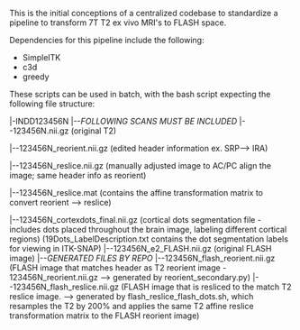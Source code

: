 This is the initial conceptions of a centralized codebase to standardize a pipeline to transform 7T T2 ex vivo MRI's to FLASH space.

Dependencies for this pipeline include the following:
- SimpleITK
- c3d
- greedy

These scripts can be used in batch, with the bash script expecting the following file structure:

|-INDD123456N
|--*FOLLOWING SCANS MUST BE INCLUDED*
|--123456N.nii.gz (original T2)

|--123456N_reorient.nii.gz (edited header information ex. SRP--> IRA)

|--123456N_reslice.nii.gz (manually adjusted image to AC/PC align the image; same header info as reorient)

|--123456N_reslice.mat (contains the affine transformation matrix to convert reorient --> reslice)

|--123456N_cortexdots_final.nii.gz (cortical dots segmentation file - includes dots placed throughout the brain image, labeling different cortical regions) (19Dots_LabelDescription.txt contains the dot segmentation labels for viewing in ITK-SNAP)
|--123456N_e2_FLASH.nii.gz (original FLASH image)
|--*GENERATED FILES BY REPO*
|--123456N_flash_reorient.nii.gz (FLASH image that matches header as T2 reorient image - 123456N_reorient.nii.gz --> generated by reorient_secondary.py)
|--123456N_flash_reslice.nii.gz (FLASH image that is resliced to the match T2 reslice image. --> generated by flash_reslice_flash_dots.sh, which resamples the T2 by 200% and applies the same T2 affine reslice transformation matrix to the FLASH reorient image)
